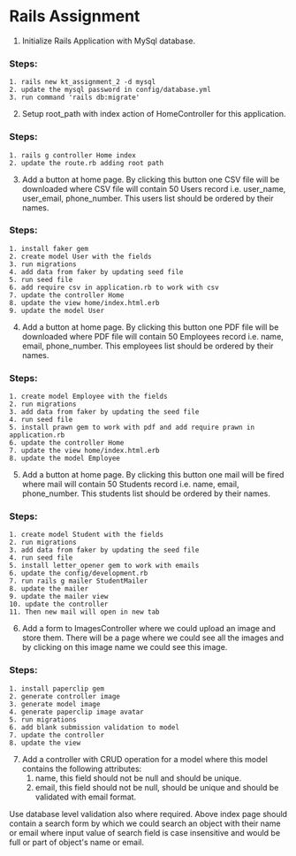 # Rails Assignment

1. Initialize Rails Application with MySql database.
  ### Steps:
    1. rails new kt_assignment_2 -d mysql
    2. update the mysql password in config/database.yml
    3. run command 'rails db:migrate'
2. Setup root_path with index action of HomeController for this application.
  ### Steps:
    1. rails g controller Home index
    2. update the route.rb adding root path
3. Add a button at home page. By clicking this button one CSV file will be downloaded where CSV file will contain 50
Users record i.e. user_name, user_email, phone_number. This users list should be ordered by their names.
  ### Steps:
    1. install faker gem
    2. create model User with the fields
    3. run migrations
    4. add data from faker by updating seed file
    5. run seed file
    6. add require csv in application.rb to work with csv
    7. update the controller Home
    8. update the view home/index.html.erb
    9. update the model User
4. Add a button at home page. By clicking this button one PDF file will be downloaded where PDF file will contain 50
Employees record i.e. name, email, phone_number. This employees list should be ordered by their names.
  ### Steps:
    1. create model Employee with the fields
    2. run migrations
    3. add data from faker by updating the seed file
    4. run seed file
    5. install prawn gem to work with pdf and add require prawn in application.rb
    6. update the controller Home
    7. update the view home/index.html.erb
    8. update the model Employee
5. Add a button at home page. By clicking this button one mail will be fired where mail will contain 50 Students record
i.e. name, email, phone_number. This students list should be ordered by their names.
  ### Steps:
    1. create model Student with the fields
    2. run migrations
    3. add data from faker by updating the seed file
    4. run seed file
    5. install letter_opener gem to work with emails
    6. update the config/development.rb
    7. run rails g mailer StudentMailer
    8. update the mailer
    9. update the mailer view
    10. update the controller
    11. Then new mail will open in new tab
6. Add a form to ImagesController where we could upload an image and store them. There will be a page where we
could see all the images and by clicking on this image name we could see this image.
  ### Steps:
    1. install paperclip gem
    2. generate controller image 
    3. generate model image
    4. generate paperclip image avatar
    5. run migrations
    6. add blank submission validation to model
    7. update the controller
    8. update the view
7. Add a controller with CRUD operation for a model where this model contains the following attributes:
    1. name, this field should not be null and should be unique.
    2. email, this field should not be null, should be unique and should be validated with email format.

Use database level validation also where required.
Above index page should contain a search form by which we could search an object with their name or email
where input value of search field is case insensitive and would be full or part of object's name or email.